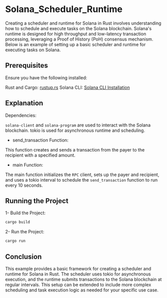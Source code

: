 # Solana_Scheduler_Runtime

Creating a scheduler and runtime for Solana in Rust involves understanding how to schedule and execute tasks on the Solana blockchain. Solana's runtime is designed for high throughput and low-latency transaction processing, leveraging a Proof of History (PoH) consensus mechanism. Below is an example of setting up a basic scheduler and runtime for executing tasks on Solana.

## Prerequisites

Ensure you have the following installed:

Rust and Cargo: [rustup.rs](https://rustup.rs/)
Solana CLI: [Solana CLI Installation](https://docs.solanalabs.com/cli/install)

## Explanation

Dependencies:

`solana-client` and `solana-program` are used to interact with the Solana blockchain.
tokio is used for asynchronous runtime and scheduling.

* send_transaction Function:

This function creates and sends a transaction from the payer to the recipient with a specified amount.

* main Function:

The main function initializes the `RPC` client, sets up the payer and recipient, and uses a tokio interval to schedule the `send_transaction` function to run every 10 seconds.

## Running the Project

1- Build the Project:

```sh
cargo build
```

2- Run the Project:

```sh
cargo run
```

## Conclusion

This example provides a basic framework for creating a scheduler and runtime for Solana in Rust. The scheduler uses tokio for asynchronous execution, and the runtime submits transactions to the Solana blockchain at regular intervals. This setup can be extended to include more complex scheduling and task execution logic as needed for your specific use case.
